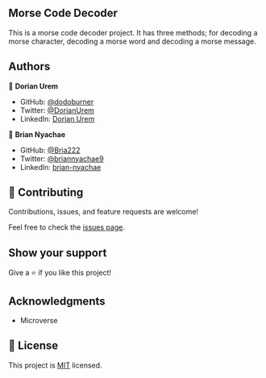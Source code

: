 ## Morse Code Decoder
This is a morse code decoder project. It has three methods; for decoding a morse character, decoding a morse word and decoding a morse message.

## Authors

👤 **Dorian Urem**

- GitHub: [@dodoburner](https://github.com/dodoburner)
- Twitter: [@DorianUrem](https://twitter.com/DorianUrem)
- LinkedIn: [Dorian Urem](https://www.linkedin.com/in/dorian-urem-252baa237/)


👤 **Brian Nyachae**

- GitHub: [@Bria222](https://github.com/Bria222)
- Twitter: [@briannyachae9](https://twitter.com/briannyachae9)
- LinkedIn: [brian-nyachae](https://www.linkedin.com/in/brian-nyachae/)


## 🤝 Contributing

Contributions, issues, and feature requests are welcome!

Feel free to check the [issues page](../../issues/).

## Show your support

Give a ⭐️ if you like this project!

## Acknowledgments

- Microverse

## 📝 License

This project is [MIT](./MIT.md) licensed.